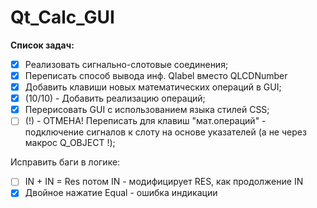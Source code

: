 # Qt_Calc_GUI

**Список задач:**

- [x] Реализовать сигнально-слотовые соединения;
- [x] Переписать способ вывода инф. Qlabel вместо QLCDNumber
- [x] Добавить клавиши новых математических операций в GUI;
- [x] (10/10) - Добавить реализацию операций;
- [x] Перерисовать GUI с использованием языка стилей CSS;
- [ ] (!) - ОТМЕНА! Переписать для клавиш "мат.операций" - подключение сигналов к слоту на основе указателей
(а не через макрос Q_OBJECT !);

Исправить баги в логике:

- [ ] IN + IN = Res потом IN - модифицирует RES, как продолжение IN
- [x] Двойное нажатие Equal  - ошибка индикации
